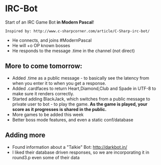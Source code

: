 # IRC-Bot
Start of an IRC Game Bot **in Modern Pascal**!

    Inspired by: http://www.c-sharpcorner.com/article/C-Sharp-irc-bot/

* He connects, and joins #ModernPascal
* He will +o OP known bosses
* He responds to the message .time in the channel (not direct)

## More to come tomorrow:
* Added .time as a public message - to basically see the latency from when you enter it to when you get a response.
* Added .cardfaces to return Heart,Diamond,Club and Spade in UTF-8 to make sure it renders correctly.
* Started adding BlackJack, which switches from a public message to private user to bot - to play the game.
**As the game is played, your score as it progresses is shared in the public.**
* More games to be added this week
* Better boss mode features, and even a static conf/database

## Adding more
* Found information about a "Talkie" Bot: http://darkbot.in/
* I liked their database driven responses, so we are incorporating it in round3.p even some of their data
